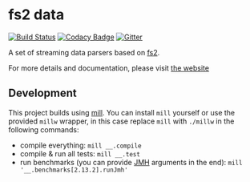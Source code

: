 # fs2 data
[![Build Status](https://travis-ci.com/satabin/fs2-data.svg?branch=master)](https://travis-ci.com/satabin/fs2-data) [![Codacy Badge](https://api.codacy.com/project/badge/Grade/920976dd1972483686e02184462f8f17)](https://www.codacy.com/app/satabin/fs2-data?utm_source=github.com&amp;utm_medium=referral&amp;utm_content=satabin/fs2-data&amp;utm_campaign=Badge_Grade) [![Gitter](https://badges.gitter.im/fs2-data/general.svg)](https://gitter.im/fs2-data/general?utm_source=badge&utm_medium=badge&utm_campaign=pr-badge)

A set of streaming data parsers based on [fs2][fs2].

For more details and documentation, please visit [the website][website]

## Development

This project builds using [mill][mill]. You can install `mill` yourself or use the provided `millw` wrapper, in this case replace `mill` with `./millw` in the following commands:
* compile everything: `mill __.compile`
* compile & run all tests: `mill __.test`
* run benchmarks (you can provide [JMH][jmh] arguments in the end): `mill '__.benchmarks[2.13.2].runJmh'`

[fs2]: https://fs2.io/
[mill]: https://github.com/lihaoyi/mill
[jmh]: https://openjdk.java.net/projects/code-tools/jmh/
[website]: https://fs2-data.gnieh.org
